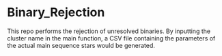 # Binary_Rejection
This repo performs the rejection of unresolved binaries.
By inputting the cluster name in the main function, a CSV file containing the parameters of the actual main sequence stars would be generated.

